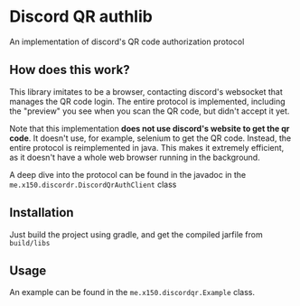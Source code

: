 # Discord QR authlib
An implementation of discord's QR code authorization protocol

## How does this work?
This library imitates to be a browser, contacting discord's websocket that manages the QR code login. The entire protocol is implemented, including the "preview" you see when you scan the QR code, but didn't accept it yet.

Note that this implementation **does not use discord's website to get the qr code**. It doesn't use, for example, selenium to get the QR code. Instead, the entire protocol is reimplemented in java. This makes it extremely efficient, as it doesn't have a whole web browser running in the background.

A deep dive into the protocol can be found in the javadoc in the `me.x150.discordr.DiscordQrAuthClient` class

## Installation
Just build the project using gradle, and get the compiled jarfile from `build/libs`

## Usage
An example can be found in the `me.x150.discordqr.Example` class.